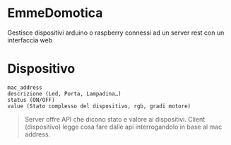 # EmmeDomotica
Gestisce dispositivi arduino o raspberry connessi ad un server rest con un interfaccia web

# Dispositivo
	mac_address
	descrizione (Led, Porta, Lampadina…)
	status (ON/OFF)
	value (Stato complesso del dispositivo, rgb, gradi motore)

>Server offre API che dicono stato e valore ai dispositivi.
>Client (dispositivo) legge cosa fare dalle api interrogandolo in base al mac address.

